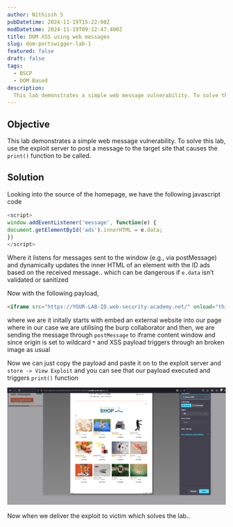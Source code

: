 ```yaml
---
author: Nithissh S
pubDatetime: 2024-11-19T15:22:00Z
modDatetime: 2024-11-19T09:12:47.400Z
title: DOM XSS using web messages
slug: dom-portswigger-lab-1
featured: false
draft: false
tags:
  - BSCP
  - DOM Based
description:
  This lab demonstrates a simple web message vulnerability. To solve this lab, use the exploit server to post a message to the target site that causes the `print()` function to be called. 
---
```


## Objective 

This lab demonstrates a simple web message vulnerability. To solve this lab, use the exploit server to post a message to the target site that causes the `print()` function to be called. 

## Solution 

Looking into the source of the homepage, we have the following javascript code 

```js
<script>
window.addEventListener('message', function(e) {
document.getElementById('ads').innerHTML = e.data;
})
</script>
```

Where it listens for messages sent to the window (e.g., via postMessage) and dynamically updates the inner HTML of an element with the ID ads based on the received message.. which can be dangerous if `e.data` isn’t validated or sanitized

Now with the following payload, 

```html
<iframe src="https://YOUR-LAB-ID.web-security-academy.net/" onload="this.contentWindow.postMessage('<img src=1 onerror=print()>','*')">
```

where we are it initally starts with embed an external website into our page where in our case we are utilising the burp collaborator and then, we are sending the message through `postMessage` to iframe content window and since origin is set to wildcard `*` and XSS payload triggers through an broken image as usual 

Now we can just copy the payload and paste it on to the exploit server and `store -> View Exploit` and you can see that our payload executed and triggers `print()` function 

![](../../assets/images/bscp/dom/dom.png)

Now when we deliver the exploit to victim which solves the lab..